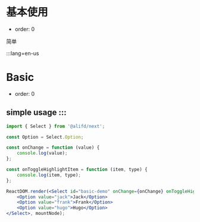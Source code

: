 # 基本使用

- order: 0

简单

:::lang=en-us
# Basic

- order: 0

simple usage
:::
---

````jsx
import { Select } from '@alifd/next';

const Option = Select.Option;

const onChange = function (value) {
    console.log(value);
};

const onToggleHighlightItem = function (item, type) {
    console.log(item, type);
};

ReactDOM.render(<Select id="basic-demo" onChange={onChange} onToggleHighlightItem={onToggleHighlightItem} defaultValue="jack" aria-label="name is" showSearch hasClear>
    <Option value="jack">Jack</Option>
    <Option value="frank">Frank</Option>
    <Option value="hugo">Hugo</Option>
</Select>, mountNode);
````
